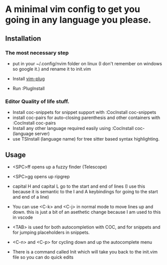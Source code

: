 # A minimal vim config to get you going in any language you please.

## Installation


### The most necessary step

* put in your ~/.config/nvim folder on linux (I don't remember on windows
so google it.) and rename it to init.vim

* Install [vim-plug](https://github.com/junegunn/vim-plug)
* Run :PlugInstall


### Editor Quality of life stuff.
* Install coc-snippets for snippet support with :CocInstall coc-snippets
* install coc-pairs for auto-closing parenthesis and other containers with
:CocInstall coc-pairs
* Install any other language required easily using :CocInstall
 coc-(language server) 
* use TSInstall (language name) for tree sitter based syntax highlighting.

## Usage

* \<SPC\>ff opens up a fuzzy finder (Telescope)
* \<SPC\>gg opens up ripgrep
* capital H and capital L go to the start and end of lines (I use this
because it is semantic to the I and A keybindings for going to the start
and end of a line)
* You can use \<C-k\> and \<C-j\> in normal mode to move lines up and down.
this is just a bit of an asethetic change because I am used to this in
vscode
* \<TAB\> is used for both autocompletion with COC, and for snippets and for
jumping placeholders in snippets.
* \<C-n\> and \<C-p\> for cycling down and up the autocomplete menu

* There is a command called Init which will take you back to the init.vim
file so you can do quick edits



